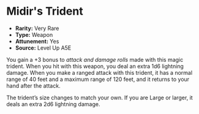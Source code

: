 
# Midir's Trident

* **Rarity:** Very Rare
* **Type:** Weapon
* **Attunement:** Yes
* **Source:** Level Up A5E


You gain a +3 bonus to _attack and damage rolls_  made with this magic trident. When you hit with this weapon, you deal an extra 1d6 lightning damage. When you make a ranged attack with this trident, it has a normal range of 40 feet and a maximum range of 120 feet, and it returns to your hand after the attack.

The trident’s size changes to match your own. If you are Large or larger, it deals an extra 2d6 lightning damage.
